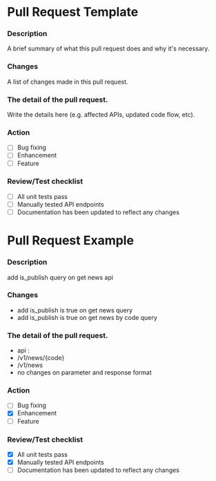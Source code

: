 # Pull Request Template

### Description
A brief summary of what this pull request does and why it's necessary.

### Changes
A list of changes made in this pull request.

### The detail of the pull request.
Write the details here (e.g. affected APIs, updated code flow, etc).

### Action
- [ ] Bug fixing
- [ ] Enhancement
- [ ] Feature

### Review/Test checklist
- [ ] All unit tests pass
- [ ] Manually tested API endpoints
- [ ] Documentation has been updated to reflect any changes

# Pull Request Example

### Description
add is_publish query on get news api

### Changes
- add is_publish is true on get news query
- add is_publish is true on get news by code query

### The detail of the pull request.
- api :
 - /v1/news/{code}
 - /v1/news
- no changes on parameter and response format

### Action
- [ ] Bug fixing
- [x] Enhancement
- [ ] Feature

### Review/Test checklist
- [x] All unit tests pass
- [x] Manually tested API endpoints
- [ ] Documentation has been updated to reflect any changes